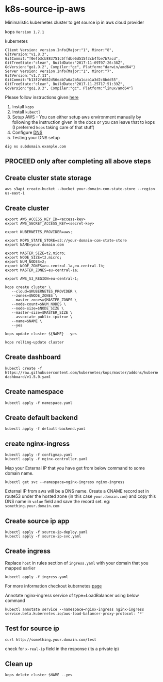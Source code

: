 # k8s-source-ip-aws
Minimalistic kubernetes cluster to get source ip in aws cloud provider

kops `Version 1.7.1`

kubernetes 
```
Client Version: version.Info{Major:"1", Minor:"8", GitVersion:"v1.8.3", GitCommit:"f0efb3cb883751c5ffdbe6d515f3cb4fbe7b7acd", GitTreeState:"clean", BuildDate:"2017-11-09T07:26:38Z", GoVersion:"go1.9.2", Compiler:"gc", Platform:"darwin/amd64"}
Server Version: version.Info{Major:"1", Minor:"7", GitVersion:"v1.7.11", GitCommit:"b13f2fd682d56eab7a6a2b5a1cab1a3d2c8bdd55", GitTreeState:"clean", BuildDate:"2017-11-25T17:51:39Z", GoVersion:"go1.8.3", Compiler:"gc", Platform:"linux/amd64"}
```

Please follow instructions given [here](https://github.com/kubernetes/kops/blob/master/docs/aws.md)

1. Install `kops`
2. Install `kubectl`
3. Setup AWS - You can either setup aws environment manually by following the instruction given in the docs or you can leave that to kops (I preferred `kops` taking care of that stuff)
4. Configure [DNS](https://github.com/kubernetes/kops/blob/master/docs/aws.md#configure-dns)
5. Testing your DNS setup
```
dig ns subdomain.example.com
```

## PROCEED only after completing all above steps

## Create cluster state storage
```
aws s3api create-bucket --bucket your-domain-com-state-store --region us-east-1
```
## Create cluster
```
export AWS_ACCESS_KEY_ID=<access-key>
export AWS_SECRET_ACCESS_KEY=<secret-key>

export KUBERNETES_PROVIDER=aws;

export KOPS_STATE_STORE=s3://your-domain-com-state-store
export NAME=your.domain.com

export MASTER_SIZE=t2.micro;
export NODE_SIZE=t2.micro;
export NUM_NODES=2;
export NODE_ZONES=eu-central-1a,eu-central-1b;
export MASTER_ZONES=eu-central-1a;

export AWS_S3_REGION=eu-central-1;

kops create cluster \
   --cloud=$KUBERNETES_PROVIDER \
   --zones=$NODE_ZONES \
   --master-zones=$MASTER_ZONES \
   --node-count=$NUM_NODES \
   --node-size=$NODE_SIZE \
   --master-size=$MASTER_SIZE \
   --associate-public-ip=true \
   --name=$NAME \
   --yes

kops update cluster ${NAME} --yes

kops rolling-update cluster
```

## Create dashboard
```
kubectl create -f https://raw.githubusercontent.com/kubernetes/kops/master/addons/kubernetes-dashboard/v1.5.0.yaml
```

## Create namespace

```
kubectl apply -f namespace.yaml
```

## Create default backend

```
kubectl apply -f default-backend.yaml
```

## create nginx-ingress

```
kubectl apply -f configmap.yaml
kubectl apply -f nginx-controller.yaml
```
Map your External IP that you have got from below command to some domain name.
```
kubectl get svc --namespace=nginx-ingress nginx-ingress
```
External IP from aws will be a DNS name. Create a CNAME record set in route53 under the hosted zone (in this case `your.domain.com`) and copy this DNS name in `value` field and save the record set.
eg: `something.your.domain.com`


## Create source ip app
```
kubectl apply -f source-ip-deploy.yaml
kubectl apply -f source-ip-svc.yaml

```
## Create ingress
Replace `host` in rules section of `ingress.yaml` with your domain that you mapped earlier

```
kubectl apply -f ingress.yaml
```

For more information checkout kubernetes [page](https://kubernetes.io/docs/tutorials/services/source-ip/)

Annotate nginx-ingress service of type=LoadBalancer using below command
```
kubectl annotate service --namespace=nginx-ingress nginx-ingress service.beta.kubernetes.io/aws-load-balancer-proxy-protocol: '*'
```

## Test for source ip
 ```
 curl http://something.your.domain.com/test
 ```
 check for `x-real-ip` field in the response (its a private ip)


## Clean up
```
kops delete cluster $NAME --yes
```
